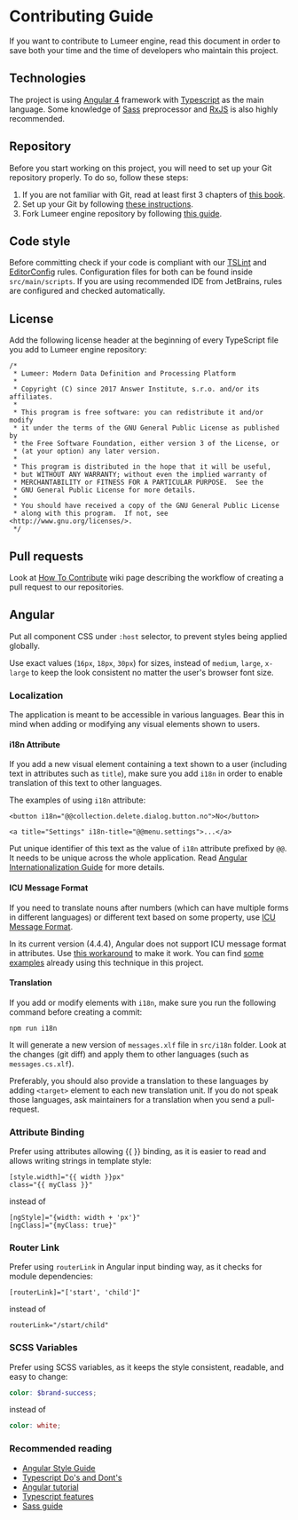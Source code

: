 # Contributing Guide

If you want to contribute to Lumeer engine, read this document in order to save both your time and the time of developers who maintain this project.

## Technologies
The project is using [Angular 4](https://angular.io/) framework with
[Typescript](https://www.typescriptlang.org/) as the main language.
Some knowledge of [Sass](http://sass-lang.com/) preprocessor and
[RxJS](http://reactivex.io/) is also highly recommended.

## Repository
Before you start working on this project, you will need to set up your Git repository properly. To do so, follow these steps:

1. If you are not familiar with Git, read at least first 3 chapters of [this book](https://git-scm.com/book/en/v2). 
2. Set up your Git by following [these instructions](https://help.github.com/articles/set-up-git/).
3. Fork Lumeer engine repository by following [this guide](https://help.github.com/articles/fork-a-repo/).

## Code style
Before committing check if your code is compliant with our [TSLint](https://palantir.github.io/tslint/) and [EditorConfig](http://editorconfig.org/) rules.
Configuration files for both can be found inside `src/main/scripts`.
If you are using recommended IDE from JetBrains, rules are configured and 
checked automatically.

## License
Add the following license header at the beginning of every TypeScript file you add to Lumeer engine repository:

```
/*
 * Lumeer: Modern Data Definition and Processing Platform
 *
 * Copyright (C) since 2017 Answer Institute, s.r.o. and/or its affiliates.
 *
 * This program is free software: you can redistribute it and/or modify
 * it under the terms of the GNU General Public License as published by
 * the Free Software Foundation, either version 3 of the License, or
 * (at your option) any later version.
 *
 * This program is distributed in the hope that it will be useful,
 * but WITHOUT ANY WARRANTY; without even the implied warranty of
 * MERCHANTABILITY or FITNESS FOR A PARTICULAR PURPOSE.  See the
 * GNU General Public License for more details.
 *
 * You should have received a copy of the GNU General Public License
 * along with this program.  If not, see <http://www.gnu.org/licenses/>.
 */
```

## Pull requests
Look at [How To Contribute](https://github.com/Lumeer/engine/wiki/How-To-Contribute#pull-requests) wiki page describing the workflow of creating a pull request to our repositories.

## Angular
Put all component CSS under `:host` selector, to prevent styles being applied
globally.

Use exact values (`16px`, `18px`, `30px`) for sizes, instead of 
`medium`, `large`, `x-large` to keep the look consistent no matter the 
user's browser font size.

### Localization

The application is meant to be accessible in various languages.
Bear this in mind when adding or modifying any visual elements shown to users.

#### i18n Attribute

If you add a new visual element containing a text shown to a user (including text in attributes such as `title`), make sure you add `i18n` in order to enable translation of this text to other languages.

The examples of using `i18n` attribute:

```angular2html
<button i18n="@@collection.delete.dialog.button.no">No</button>
```

```angular2html
<a title="Settings" i18n-title="@@menu.settings">...</a>
```

Put unique identifier of this text as the value of `i18n` attribute prefixed by `@@`.
It needs to be unique across the whole application.
Read [Angular Internationalization Guide](https://angular.io/guide/i18n#mark-text-with-the-i18n-attribute) for more details.

#### ICU Message Format

If you need to translate nouns after numbers (which can have multiple forms in different languages) or different text based on some property, use [ICU Message Format](https://angular.io/guide/i18n#handle-singular-and-plural).

In its current version (4.4.4), Angular does not support ICU message format in attributes.
Use [this workaround](http://chrisgriffing.com/coding/angular/2017/07/22/angular-i18n-icu-messages-attributes/) to make it work.
You can find [some examples](https://github.com/Lumeer/web-ui/blob/24d7fcf79b047ce306adcab84e5811d2f992eee4/src/main/scripts/src/app/core/top-panel/top-panel.component.html#L23-L32) already using this technique in this project. 

#### Translation

If you add or modify elements with `i18n`, make sure you run the following command before creating a commit:

```
npm run i18n
```

It will generate a new version of `messages.xlf` file in `src/i18n` folder.
Look at the changes (git diff) and apply them to other languages (such as `messages.cs.xlf`).

Preferably, you should also provide a translation to these languages by adding `<target>` element to each new translation unit.
If you do not speak those languages, ask maintainers for a translation when you send a pull-request.

### Attribute Binding

Prefer using attributes allowing {{ }} binding, as it is easier to read and 
allows writing strings in template style:
```angular2html
[style.width]="{{ width }}px"
class="{{ myClass }}"
```
instead of
```angular2html
[ngStyle]="{width: width + 'px'}"
[ngClass]="{myClass: true}"
```

### Router Link
Prefer using `routerLink` in Angular input binding way, as it checks for 
module dependencies:
```angular2html
[routerLink]="['start', 'child']"
```
instead of
```angular2html
routerLink="/start/child"
```

### SCSS Variables
Prefer using SCSS variables, as it keeps the style consistent, readable, 
and easy to change:
```scss
color: $brand-success;
```
instead of
```scss
color: white;
```

### Recommended reading

 * [Angular Style Guide](https://angular.io/guide/styleguide)  
 * [Typescript Do's and Dont's](https://www.typescriptlang.org/docs/handbook/declaration-files/do-s-and-don-ts.html)
 * [Angular tutorial](https://angular.io/tutorial)  
 * [Typescript features](https://angular-2-training-book.rangle.io/handout/features/)  
 * [Sass guide](http://sass-lang.com/guide)
